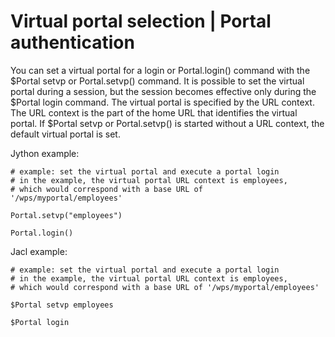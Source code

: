 # Virtual portal selection \| Portal authentication

You can set a virtual portal for a login or Portal.login(\) command with the $Portal setvp or Portal.setvp(\) command. It is possible to set the virtual portal during a session, but the session becomes effective only during the $Portal login command. The virtual portal is specified by the URL context. The URL context is the part of the home URL that identifies the virtual portal. If $Portal setvp or Portal.setvp(\) is started without a URL context, the default virtual portal is set.

Jython example:

```
# example: set the virtual portal and execute a portal login
# in the example, the virtual portal URL context is employees,
# which would correspond with a base URL of
'/wps/myportal/employees'

Portal.setvp("employees")

Portal.login()
```

Jacl example:

```
# example: set the virtual portal and execute a portal login
# in the example, the virtual portal URL context is employees,
# which would correspond with a base URL of '/wps/myportal/employees'

$Portal setvp employees

$Portal login
```


